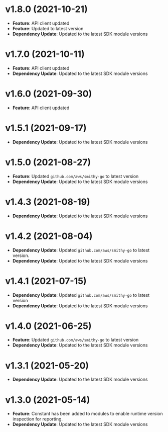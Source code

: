 # v1.8.0 (2021-10-21)

* **Feature**: API client updated
* **Feature**: Updated  to latest version
* **Dependency Update**: Updated to the latest SDK module versions

# v1.7.0 (2021-10-11)

* **Feature**: API client updated
* **Dependency Update**: Updated to the latest SDK module versions

# v1.6.0 (2021-09-30)

* **Feature**: API client updated

# v1.5.1 (2021-09-17)

* **Dependency Update**: Updated to the latest SDK module versions

# v1.5.0 (2021-08-27)

* **Feature**: Updated `github.com/aws/smithy-go` to latest version
* **Dependency Update**: Updated to the latest SDK module versions

# v1.4.3 (2021-08-19)

* **Dependency Update**: Updated to the latest SDK module versions

# v1.4.2 (2021-08-04)

* **Dependency Update**: Updated `github.com/aws/smithy-go` to latest version.
* **Dependency Update**: Updated to the latest SDK module versions

# v1.4.1 (2021-07-15)

* **Dependency Update**: Updated `github.com/aws/smithy-go` to latest version
* **Dependency Update**: Updated to the latest SDK module versions

# v1.4.0 (2021-06-25)

* **Feature**: Updated `github.com/aws/smithy-go` to latest version
* **Dependency Update**: Updated to the latest SDK module versions

# v1.3.1 (2021-05-20)

* **Dependency Update**: Updated to the latest SDK module versions

# v1.3.0 (2021-05-14)

* **Feature**: Constant has been added to modules to enable runtime version inspection for reporting.
* **Dependency Update**: Updated to the latest SDK module versions

